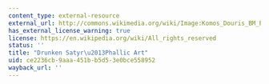 ```yaml
---
content_type: external-resource
external_url: http://commons.wikimedia.org/wiki/Image:Komos_Douris_BM_E768.jpg
has_external_license_warning: true
license: https://en.wikipedia.org/wiki/All_rights_reserved
status: ''
title: "Drunken Satyr\u2013Phallic Art"
uid: ce2236cb-9aaa-451b-b5d5-3e0bce558952
wayback_url: ''
---
```

